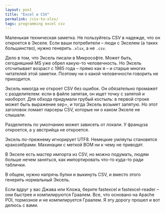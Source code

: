 ```yaml
---
layout: post
title: "Excel и CSV"
permalink: /csv-to-xlsx/
tags: programming excel csv
---
```


Маленькая техническая заметка. Не пользуйтесь CSV в надежде, что он откроется в
Экселе. Если ваши потребители – люди с Экселем (а таких большинство), нужно
генерить `.xlsx`, а не `.csv`.

Дело в том, что Эксель писали в Микрософте. Может быть, сегодняшний MS уже обрел
какую-то человечность. Но Эксель отсчитывает возраст с 1985 года – прямо как я –
и старше многих читателей этой заметки. Поэтому ни о какой человечности говорить
не приходится.

Эксель никогда не откроет CSV без ошибок. Он обязательно промажет с
разделителем: если в файле запятая, он ищет точку с запятой и наоборот. Для
обхода придумали грубый костыль: в первой строке может быть выражение sep=, и
тогда Эксель возьмет запятую. Но этот заголовок ломает парсеры CSV, которые ни о
каком Экселе не слышали.

Разделитель по умолчанию может зависеть от локали. У француза откроется, а у
австрийца не откроется.

Эксель по-прежнему игнорирует UTF8. Немецкие умляуты становятся
кракозябрами. Махинации с меткой BOM ни к чему не приводят.

В Экселе есть мастер импорта из CSV, но можно подумать, людям больше нечем
заняться, как импортировать что-то куда-то ради таблички.

В общем, нужно напрячь булки и выкинуть CSV, и вместо этого генерить нормальный
Эксель.

Если вдруг у вас Джава или Кложа, берите fastexcel и fastexcel-reader – они
быстрее и компилируются Граалем. Все, что основано на Apache POI, тормозное и не
компилируется Граалем. Я эту дорогу прошел и вот делюсь с вами.
